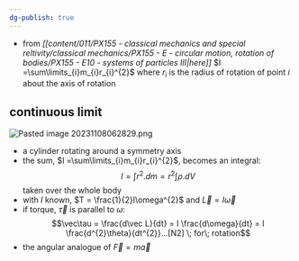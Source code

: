 ```yaml
---
dg-publish: true
---
```

- from *[[content/011/PX155 - classical mechanics and special reltivity/classical mechanics/PX155 - E - circular motion, rotation of bodies/PX155 - E10 - systems of particles III\|here]]* $I =\sum\limits_{i}m_{i}r_{i}^{2}$ where $r_{i}$ is the radius of rotation of point $i$ about the axis of rotation
## continuous limit
![Pasted image 20231108062829.png](/img/user/pics/Pasted%20image%2020231108062829.png)
- a cylinder rotating around a symmetry axis
- the sum, $I =\sum\limits_{i}m_{i}r_{i}^{2}$, becomes an integral:
$$I=\int r^{2}.dm = r^{2}\int \rho .dV$$ taken over the whole body
- with $I$ known, $T = \frac{1}{2}I\omega^{2}$ and $\vec L = I \vec\omega$ 
- if torque, $\vec \tau$ is parallel to $\omega$:
$$\vec\tau = \frac{d\vec L}{dt} = I \frac{d\omega}{dt} = I \frac{d^{2}\theta}{dt^{2}}...[N2] \; for\; rotation$$
- the angular analogue of $\vec F = m\vec a$

